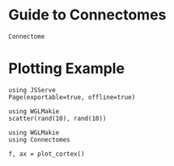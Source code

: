 # Guide to Connectomes

```@docs
Connectome
```

# Plotting Example

```@setup plot
using JSServe
Page(exportable=true, offline=true)
```

```@example plot
using WGLMakie
scatter(rand(10), rand(10))
```

```@example plot
using WGLMakie
using Connectomes

f, ax = plot_cortex()
```
